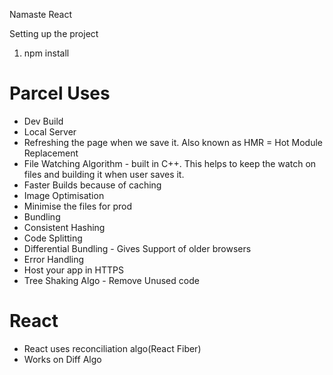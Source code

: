 Namaste React

Setting up the project

1. npm install

# Parcel Uses

- Dev Build
- Local Server
- Refreshing the page when we save it. Also known as HMR = Hot Module Replacement
- File Watching Algorithm - built in C++. This helps to keep the watch on files and building it when user saves it.
- Faster Builds because of caching
- Image Optimisation
- Minimise the files for prod
- Bundling
- Consistent Hashing
- Code Splitting
- Differential Bundling - Gives Support of older browsers
- Error Handling
- Host your app in HTTPS
- Tree Shaking Algo - Remove Unused code

# React

- React uses reconciliation algo(React Fiber)
- Works on Diff Algo
